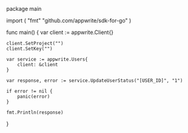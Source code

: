 package main

import (
    "fmt"
    "github.com/appwrite/sdk-for-go"
)

func main() {
    var client := appwrite.Client{}

    client.SetProject("")
    client.SetKey("")

    var service := appwrite.Users{
        client: &client
    }

    var response, error := service.UpdateUserStatus("[USER_ID]", "1")

    if error != nil {
        panic(error)
    }

    fmt.Println(response)
}